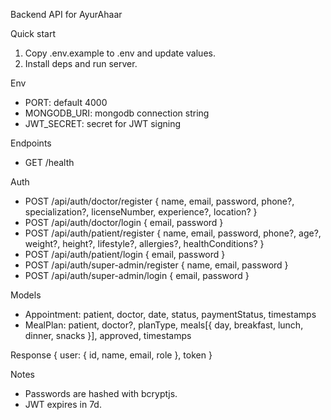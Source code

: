 Backend API for AyurAhaar

Quick start

1. Copy .env.example to .env and update values.
2. Install deps and run server.

Env
- PORT: default 4000
- MONGODB_URI: mongodb connection string
- JWT_SECRET: secret for JWT signing

Endpoints
- GET /health

Auth
- POST /api/auth/doctor/register { name, email, password, phone?, specialization?, licenseNumber, experience?, location? }
- POST /api/auth/doctor/login { email, password }
- POST /api/auth/patient/register { name, email, password, phone?, age?, weight?, height?, lifestyle?, allergies?, healthConditions? }
- POST /api/auth/patient/login { email, password }
- POST /api/auth/super-admin/register { name, email, password }
- POST /api/auth/super-admin/login { email, password }

Models
- Appointment: patient, doctor, date, status, paymentStatus, timestamps
- MealPlan: patient, doctor?, planType, meals[{ day, breakfast, lunch, dinner, snacks }], approved, timestamps

Response
{ user: { id, name, email, role }, token }

Notes
- Passwords are hashed with bcryptjs.
- JWT expires in 7d.
